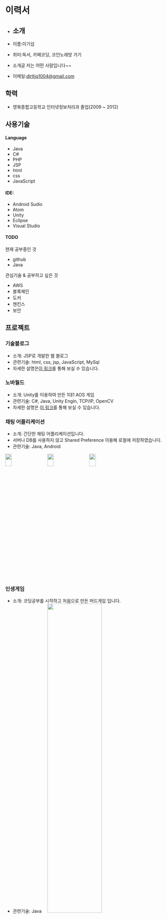 

# 이력서

+ ## 소개
+ 이름:이기섭
+ 취미:독서, 카페코딩, 코인노래방 가기

+ 소개글 저는 어떤 사람입니다~~

+ 이메일:dlrltjq1004@gmail.com

## 학력 
+ 영북종합고등학교 인터넷정보처리과 졸업(2009 ~ 2012)



## 사용기술

#### Language
+ Java 
+ C# 
+ PHP 
+ JSP
+ html
+ css
+ JavaScript

#### IDE: 
+ Android Sudio 
+ Atom
+ Unity
+ Eclipse 
+ Visual Studio

#### TODO

현재 공부중인 것
+ github
+ Java

관심기술 & 공부하고 싶은 것
+ AWS
+ 블록체인
+ 도커
+ 젠킨스
+ 보안

 
## 프로젝트

### 기술블로그

+ 소개: JSP로 개발한 웹 블로그
+ 관련기술: html, css, jsp, JavaScript, MySql 
+ 자세한 설명은[이 링크](https://github.com/dlrltjq1004/resume/blob/master/TechBlog.md)를 통해 보실 수 있습니다.

### 노바월드

+ 소개: Unity를 이용하여 만든 1대1 AOS 게임
+ 관련기술: C#, Java, Unity Engin, TCP/IP, OpenCV
+ 자세한 설명은 [이 링크]()를 통해 보실 수 있습니다.

### 채팅 어플리케이션

+ 소개: 간단한 채팅 어플리케이션입니다.
+ 서버나 DB를 사용하지 않고 Shared Preference 이용해 로컬에 저장하였습니다.
+ 관련기술: Java, Android

 <img src="images/채팅어플_가입_로그인.gif" width="20%" height="10%">　　
 <img src="images/Java_채팅어플 -프로필변경.gif" width="20%" height="10%">　　
 <img src="images/Java_채팅어플 - Join.gif" width="20%" height="10%">
 
### 인생게임

+ 소개: 코딩공부를 시작하고 처음으로 만든 머드게임 입니다.
+ 관련기술: Java
　<img src="images/Java_%EC%9D%B8%EC%83%9D%EA%B2%8C%EC%9E%84.gif" width="60%" height="50%">
